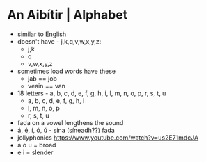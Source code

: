 # An Aibítir | Alphabet

* similar to English
* doesn't have - j,k,q,v,w,x,y,z:
  * j,k
  * q
  * v,w,x,y,z
* sometimes load words have these
    * jab == job
    * veain == van
* 18 letters - a, b, c, d, e, f, g, h, i, l, m, n, o, p, r, s, t, u
  * a, b, c, d, e, f, g, h, i
  * l, m, n, o, p
  * r, s, t, u
* fada on a vowel lengthens the sound
* á, é, í, ó, ú - sína (síneadh??) fada
* jollyphonics https://www.youtube.com/watch?v=us2E71mdcJA
* a o u = broad
* e i = slender
